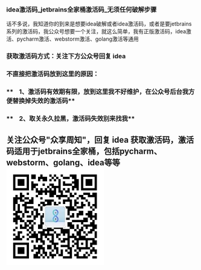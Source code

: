 ### idea激活码_jetbrains全家桶激活码_无须任何破解步骤

话不多说，我知道你的到来是想要idea破解或者idea激活码，或者是要jetbrains系列的激活码，我公众号想要一个关注，就这么简单，我有正版激活码，idea激活、pycharm激活、webstorm激活、golang激活等通用

### **获取激活码方式：关注下方公众号回复 idea**

### **不直接把激活码放到这里的原因：**

### **    1、激活码有效期有限，放到这里我不好维护，在公众号后台我方便替换掉失效的激活码**

### **    2、取关永久拉黑，激活码失效别来找我**

**关注公众号"众享周知"，回复 idea 获取激活码，激活码适用于jetbrains全家桶，包括pycharm、webstorm、golang、idea等等**
![8.jpg](../images/QRcode.jpg)
---------------------------------------------------------------------------------